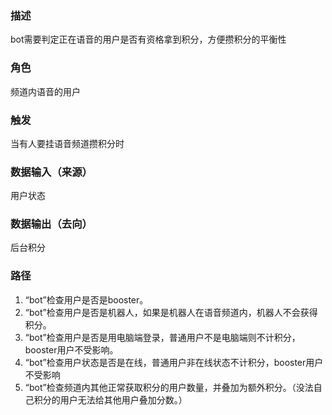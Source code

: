 ### 描述

bot需要判定正在语音的用户是否有资格拿到积分，方便攒积分的平衡性

### 角色

频道内语音的用户

### 触发

当有人要挂语音频道攒积分时

### 数据输入（来源）

用户状态

### 数据输出（去向）

后台积分

### 路径

1. “bot”检查用户是否是booster。
2. “bot”检查用户是否是机器人，如果是机器人在语音频道内，机器人不会获得积分。
3. “bot”检查用户是否是用电脑端登录，普通用户不是电脑端则不计积分，booster用户不受影响。
4. “bot”检查用户状态是否是在线，普通用户非在线状态不计积分，booster用户不受影响
5. “bot”检查频道内其他正常获取积分的用户数量，并叠加为额外积分。（没法自己积分的用户无法给其他用户叠加分数。）
